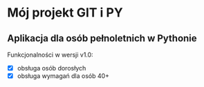 # Mój projekt GIT i PY


## Aplikacja dla osób pełnoletnich w Pythonie

Funkcjonalności w wersji v1.0:
- [x] obsługa osób dorosłych
- [x] obsługa wymagań dla osób 40+
